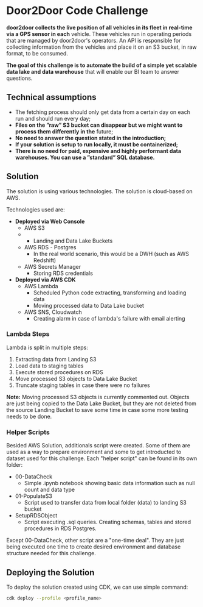 # Door2Door Code Challenge

**door2door collects the live position of all vehicles in its fleet in real-time via a GPS sensor in each**
vehicle. These vehicles run in operating periods that are managed by door2door's operators. An API is
responsible for collecting information from the vehicles and place it on an S3 bucket, in raw format, to
be consumed.

**The goal of this challenge is to automate the build of a simple yet scalable data lake and data warehouse**
that will enable our BI team to answer questions.

## **Technical assumptions**

* The fetching process should only get data from a certain day on each run and should run every day;
* **Files on the ”raw” S3 bucket can disappear but we might want to process them differently in the**
  future;
* **No need to answer the question stated in the introduction;**
* **If your solution is setup to run locally, it must be containerized;**
* **There is no need for paid, expensive and highly performant data warehouses. You can use a ”standard” SQL database.**

## Solution

The solution is using various technologies. The solution is cloud-based on AWS.

Technologies used are:

* **Deployed via Web Console**
  * AWS S3
  * * Landing and Data Lake Buckets
  * AWS RDS - Postgres
    * In the real world scenario, this would be a DWH (such as AWS Redshift)
  * AWS Secrets Manager
    * Storing RDS credentials
* **Deployed via AWS CDK**
  * AWS Lambda
    * Scheduled Python code extracting, transforming and loading data
    * Moving processed data to Data Lake bucket
  * AWS SNS, Cloudwatch
    * Creating alarm in case of lambda's failure with email alerting

### Lambda Steps

Lambda is split in multiple steps:

1. Extracting data from Landing S3
2. Load data to staging tables
3. Execute stored procedures on RDS
4. Move processed S3 objects to Data Lake Bucket
5. Truncate staging tables in case there were no failures

**Note:** Moving processed S3 objects is currently commented out. Objects are just being copied to the Data Lake Bucket, but they are not deleted from the source Landing Bucket to save some time in case some more testing needs to be done.

### Helper Scripts

Besided AWS Solution, additionals script were created. Some of them are used as a way to prepare environment and some to get introducted to dataset used for this challenge. Each "helper script" can be found in its own folder:

* 00-DataCheck
  * Simple .ipynb notebook showing basic data information such as null count and data type
* 01-PopulateS3
  * Script used to transfer data from local folder (data) to landing S3 bucket
* SetupRDSObject
  * Script executing .sql queries. Creating schemas, tables and stored procedures in RDS Postgres.

Except 00-DataCheck, other script are a "one-time deal". They are just being executed one time to create desired environment and database structure needed for this challenge.

## Deploying the Solution

To deploy the solution created using CDK, we can use simple command:

```bash
cdk deploy --profile <profile_name>
```
